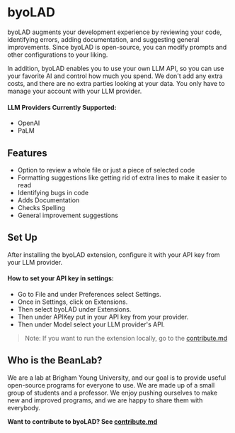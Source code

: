 # byoLAD

byoLAD augments your development experience by reviewing your code, identifying errors, adding documentation, and suggesting general improvements.  Since byoLAD is open-source, you can modify prompts and other configurations to your liking. 

In addition, byoLAD enables you to use your own LLM API, so you can use your favorite AI and control how much you spend. We don't add any extra costs, and there are no extra parties looking at your data. You only have to manage your account with your LLM provider. 
#### LLM Providers Currently Supported: 
- OpenAI
- PaLM

## Features

- Option to review a whole file or just a piece of selected code
- Formatting suggestions like getting rid of extra lines to make it easier to read
- Identifying bugs in code
- Adds Documentation
- Checks Spelling
- General improvement suggestions

## Set Up

After installing the byoLAD extension, configure it with your API key from your LLM provider. 
#### How to set your API key in settings:
- Go to File and under Preferences select Settings.
- Once in Settings, click on Extensions.
- Then select byoLAD under Extensions.
- Then under APIKey put in your API key from your provider.
- Then under Model select your LLM provider's API.

> Note: If you want to run the extension locally, go to the [contribute.md](contribute.md)

## Who is the BeanLab?

We are a lab at Brigham Young University, and our goal is to provide useful open-source programs for everyone to use. We are made up of a small group of students and a professor. We enjoy pushing ourselves to make new and improved programs, and we are happy to share them with everybody. 

**Want to contribute to byoLAD? See [contribute.md](contribute.md)**
